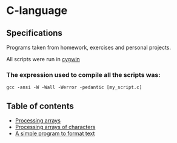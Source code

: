 # C-language

## Specifications

Programs taken from homework, exercises and personal projects.  

All scripts were run in [cygwin](https://www.cygwin.com/)

### The expression used to compile all the scripts was:

`gcc -ansi -W -Wall -Werror -pedantic [my_script.c]` 

## Table of contents

+ [Processing arrays](https://github.com/jv80/C-language/blob/master/C/processingArrays.c)    
+ [Processing arrays of characters](https://github.com/jv80/C-language/blob/master/C/processingArraysOfCharacters.c)
+ [A simple program to format text](https://github.com/jv80/C-language/blob/master/C/processingArraysOfCharacters.c)

